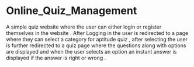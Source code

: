 # Online_Quiz_Management
A simple quiz website where the user can either login or register themselves in the website . After Logging in the user is redirected to a page where they can select a category  for aptitude quiz , after selecting the user is further redirected to a quiz page where the questions along with options are displayed and when the user selects an option an instant answer is displayed if the answer is right or wrong .
